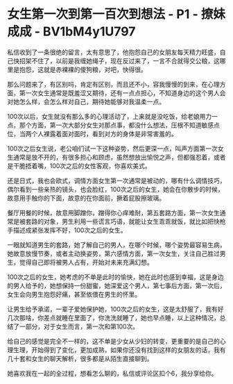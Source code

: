 # 女生第一次到第一百次到想法 - P1 - 撩妹成成 - BV1bM4y1U797

私信收到了一条很绝的留言，太有意思了，他抱怨自己的女朋友每天精力旺盛，自己快招架不住了，以前是我缠她绳子，现在反过来了，一言不合就得交公粮，这哪里是抱怨，这就是赤裸裸的傻狗粮，对吧，快得很。

那么问题来了，有区别吗，肯定有区别，而且还不小，容我慢慢的到来，在心理方面，第一次女生通常是既羞涩又期待，还有一点点担心，不知道身边的这个男人会对她怎么样，会怎么样对自己，期待她能够对我温柔一点。

100次以后，女生就没有那么多的心理活动了，上来就是没吃饭，给老娘用力一点，那个方面，第一次大部分女生对那点事，都没什么想法，压根不知道敏感点位，当两个人裸露着面对面时，看到对方的身体是非常害羞的。

100次之后女生说，老公咱们试一下这种姿势，然后更深一点，叫声方面第一次女生通常是放不开的，有很多担心和顾虑，虽然想放出愉悦之声，但都强忍着，或者是干脆捂着嘴，100次之后的女性客观，你喜欢美式。

还是日式，我也会欧式，调情方面女生第一次通常是被动的，哪有什么调情技巧，偶尔看到一些亲热的镜头，也会脸红，100次之后的女生，她会在你散步的时候，故意用手触你的下面，故意的在你面前，撅着屁股擦玻璃。

餐厅用餐的时候，故意用脚蹭你，蹭得你心痒难耐，第五套路方面，第一次女生通常是被套路的对象，男生利用一些谎言巧语，就能让女生乖乖就饭，就比如把快枪手描述成紧张发挥不好，100次之后的女生。

一眼就知道男生的套路，她了解自己的男人，在哪个时候，哪个姿势最容易生病，她故意放慢节奏，或者主动换姿势，第六感情方面，第一次女生，关注自己胜过男生，觉得自己即将被男人占有，开始对未来充满幻想。

100次之后的女生，她考虑的不单是此时的愉快，她在此时也感到幸福，这是身边的男人给予的，她想保持一份甜蜜，她深爱这个男人，第七事后方面，第一次后，女生会向男生抱怨好痛，甚至依偎在男生的怀里。

让男生给予承诺，一辈子爱她保护她，100次之后的女生，这是太舒服了，我有好几次那啥，你差点就睡在里面了，你洗洗就睡了，她也早点睡，以上这种情况，总结了一部分，对于女生而言，第一次和第100次。

给自己的感觉是完全不一样的，这不单是少女从少妇的转变，更重要的是自己的心理生理，开始得到了变化，更加成熟，如果你还没有找到这样的女朋友的话，我有几十套和女生的聊天解析，很多都是从陌生直接聊到。

她喜欢我在一起的全过程，想看怎么聊的，私信或评论区扣个6，我分享给你。